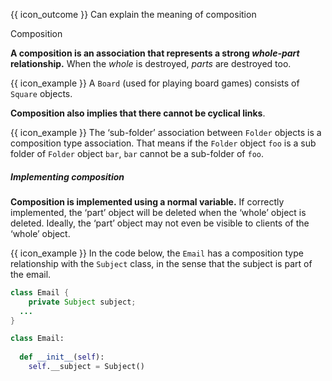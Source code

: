 <span id="prereqs"></span>

<span id="outcomes">{{ icon_outcome }} Can explain the meaning of composition</span>

<span id="title">Composition</span>

<div id="body">

**A composition is an association that represents a strong _whole-part_ relationship.** When the _whole_ is destroyed, _parts_ are destroyed too.

<box>

{{ icon_example }} A `Board` (used for playing board games) consists of `Square` objects.

</box>

**Composition also implies that there cannot be cyclical links**. 

<box>

{{ icon_example }} The ‘sub-folder’ association between `Folder` objects is a composition type association. That means if the `Folder` object `foo` is a sub folder of `Folder` object `bar`, `bar` cannot be a sub-folder of `foo`. 

</box>

##### Implementing composition

**Composition is implemented using a normal variable.** If correctly implemented, the ‘part’ object will be deleted when the ‘whole’ object is deleted. Ideally, the ‘part’ object may not even be visible to clients of the ‘whole’ object.

<box>

{{ icon_example }} In the code below, the `Email` has a composition type relationship with the `Subject` class, in the sense that the subject is part of the email.

<div class="alt-java">

```java
class Email {
    private Subject subject;
  ...
}
```

</div>
<div class="alt-python">

```python
class Email:
  
  def __init__(self):
    self.__subject = Subject()
```
</div>


</box>


</div>

<div id="extras">
</div>